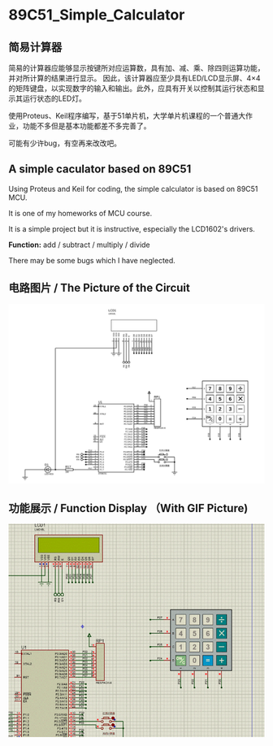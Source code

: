 # 89C51_Simple_Calculator

## 简易计算器

简易的计算器应能够显示按键所对应运算数，具有加、减、乘、除四则运算功能，并对所计算的结果进行显示。 因此，该计算器应至少具有LED/LCD显示屏、4×4的矩阵键盘，以实现数字的输入和输出。此外，应具有开关以控制其运行状态和显示其运行状态的LED灯。

使用Proteus、Keil程序编写，基于51单片机，大学单片机课程的一个普通大作业，功能不多但是基本功能都差不多完善了。

可能有少许bug，有空再来改改吧。

## **A simple caculator based on 89C51**

Using Proteus and Keil for coding, the simple calculator is based on 89C51 MCU.

It is one of my homeworks of MCU course.

It is a simple project but it is instructive, especially the LCD1602's drivers.

**Function:** add / subtract / multiply / divide

There may be some bugs which I have neglected.

## 电路图片 / The Picture of the Circuit

![计算器](.\计算器.SVG)

## 功能展示 / Function Display （With GIF Picture)

![display](.\display.gif)
